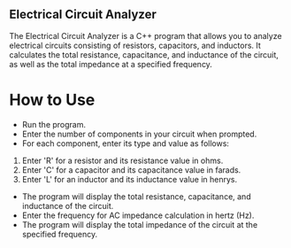 ## Electrical Circuit Analyzer

The Electrical Circuit Analyzer is a C++ program that allows you to analyze electrical circuits consisting of resistors, capacitors, and inductors. It calculates the total resistance, capacitance, and inductance of the circuit, as well as the total impedance at a specified frequency.

# How to Use

- Run the program.
- Enter the number of components in your circuit when prompted.
- For each component, enter its type and value as follows:
  
1. Enter 'R' for a resistor and its resistance value in ohms.
2. Enter 'C' for a capacitor and its capacitance value in farads.
3. Enter 'L' for an inductor and its inductance value in henrys.

- The program will display the total resistance, capacitance, and inductance of the circuit.
- Enter the frequency for AC impedance calculation in hertz (Hz).
- The program will display the total impedance of the circuit at the specified frequency.
